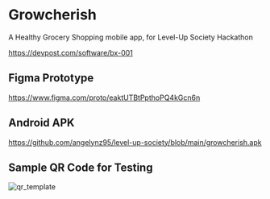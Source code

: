 # Growcherish
A Healthy Grocery Shopping mobile app, for Level-Up Society Hackathon

https://devpost.com/software/bx-001

## Figma Prototype
https://www.figma.com/proto/eaktUTBtPpthoPQ4kGcn6n

## Android APK
https://github.com/angelynz95/level-up-society/blob/main/growcherish.apk

## Sample QR Code for Testing
![qr_template](https://user-images.githubusercontent.com/9154923/126076521-7020f642-ebd1-4956-89e3-ba5e158a5c78.png)
